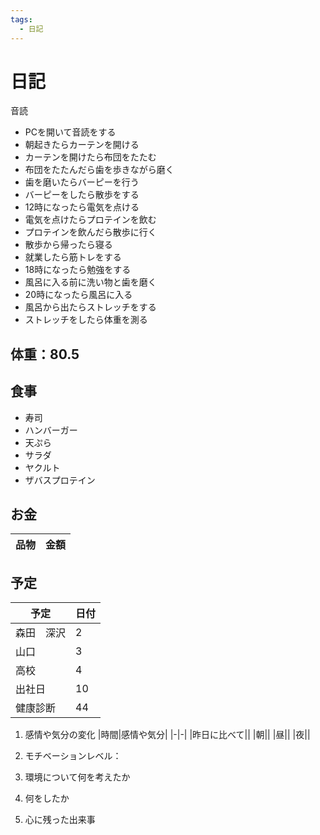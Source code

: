 ```yaml
---
tags:
  - 日記
---
```



# 日記

音読

* PCを開いて音読をする
* 朝起きたらカーテンを開ける
* カーテンを開けたら布団をたたむ
* 布団をたたんだら歯を歩きながら磨く
* 歯を磨いたらバーピーを行う
* バーピーをしたら散歩をする
* 12時になったら電気を点ける
* 電気を点けたらプロテインを飲む
* プロテインを飲んだら散歩に行く
* 散歩から帰ったら寝る
* 就業したら筋トレをする
* 18時になったら勉強をする
* 風呂に入る前に洗い物と歯を磨く
* 20時になったら風呂に入る
* 風呂から出たらストレッチをする
* ストレッチをしたら体重を測る

## 体重：80.5

## 食事

* 寿司
* ハンバーガー
* 天ぷら
* サラダ
* ヤクルト
* ザバスプロテイン

## お金

|品物|金額|
| - | -: |

## 予定

|予定|日付|
| - | - |
|森田　深沢|2|
|山口|3|
|高校|4|
|出社日|10|
|健康診断|44|

1. 感情や気分の変化
   |時間|感情や気分|
   |-|-|
   |昨日に比べて||
   |朝||
   |昼||
   |夜||

2. モチベーションレベル：

3. 環境について何を考えたか

4. 何をしたか
5. 心に残った出来事
